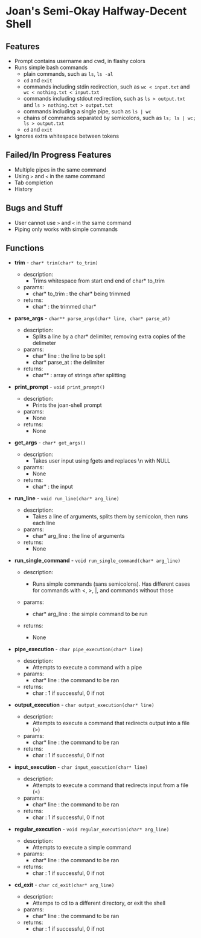 # Joan's Semi-Okay Halfway-Decent Shell

## Features
- Prompt contains username and cwd, in flashy colors
- Runs simple bash commands
  - plain commands, such as ```ls```, ```ls -al```
  - ```cd``` and ```exit```
  - commands including stdin redirection, such as ```wc < input.txt``` and ``` wc < nothing.txt < input.txt```
  - commands including stdout redirection, such as ```ls > output.txt``` and ```ls > nothing.txt > output.txt```
  - commands including a single pipe, such as ```ls | wc```
  - chains of commands separated by semicolons, such as ```ls; ls | wc; ls > output.txt```
  - ```cd``` and ```exit```
- Ignores extra whitespace between tokens

## Failed/In Progress Features
- Multiple pipes in the same command
- Using ```>``` and ```<``` in the same command
- Tab completion
- History

## Bugs and Stuff
- User cannot use ```>``` and ```<``` in the same command
- Piping only works with simple commands

## Functions
- **trim** - ```char* trim(char* to_trim)```
  - description:
    - Trims whitespace from start end end of char* to_trim
  - params:
    - char* to_trim : the char* being trimmed
  - returns:
    - char* : the trimmed char*
    
- **parse_args** - ```char** parse_args(char* line, char* parse_at)```
  - description:
    - Splits a line by a char* delimiter, removing extra copies of the delimeter
  - params:
    - char* line      : the line to be split
    - char* parse_at  : the delimiter
  - returns:
    - char**  : array of strings after splitting
    
- **print_prompt** - ```void print_prompt()```
  - description:
    - Prints the joan-shell prompt
  - params:
    - None
  - returns:
    - None
    
- **get_args** - ```char* get_args()```
  - description:
    - Takes user input using fgets and replaces \n with NULL
  - params:
    - None
  - returns:
    - char* : the input
    
- **run_line** - ```void run_line(char* arg_line)```
  - description:
     - Takes a line of arguments, splits them by semicolon, then runs each line
  - params:
    - char* arg_line  : the line of arguments
  - returns:
    - None
    
- **run_single_command** - ```void run_single_command(char* arg_line)```
  - description:
    - Runs simple commands (sans semicolons). Has different cases for commands with <, >, |, and commands without those
  - params:
    - char* arg_line  : the simple command to be run

  - returns:
    - None
    
- **pipe_execution** - ```char pipe_execution(char* line)```
  - description:
    - Attempts to execute a command with a pipe
  - params:
    - char* line  : the command to be ran
  - returns:
    - char  : 1 if successful, 0 if not
    
- **output_execution** - ```char output_execution(char* line)```
  - description:
    - Attempts to execute a command that redirects output into a file (>)
  - params:
    - char* line  : the command to be ran
  - returns:
    - char  : 1 if successful, 0 if not
    
- **input_execution** - ```char input_execution(char* line)```
  - description:
    - Attempts to execute a command that redirects input from a file (<)
  - params:
    - char* line  : the command to be ran
  - returns:
    - char  : 1 if successful, 0 if not
    
- **regular_execution** - ```void regular_execution(char* arg_line)```
  - description:
    - Attempts to execute a simple command
  - params:
    - char* line  : the command to be ran
  - returns:
    - char  : 1 if successful, 0 if not
    
- **cd_exit** - ```char cd_exit(char* arg_line)```
  - description:
    - Attemps to cd to a different directory, or exit the shell
  - params:
    - char* line  : the command to be ran
  - returns:
    - char  : 1 if successful, 0 if not
